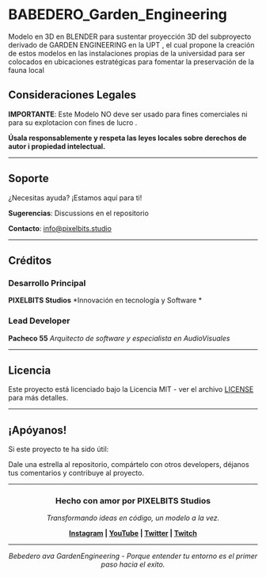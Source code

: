 # BABEDERO_Garden_Engineering
Modelo en 3D en BLENDER  para sustentar proyección 3D del subproyecto derivado de GARDEN ENGINEERING en la UPT , el cual propone la creación de estos modelos en las instalaciones propias de la universidad para ser colocados en ubicaciones estratégicas para fomentar la preservación de la fauna local 

<!-- Failed to upload "aveparagif_gif_20250816_170558.gif" -->


## **Consideraciones Legales**

**IMPORTANTE**: Este Modelo NO deve ser usado para fines comerciales ni para su explotacion con fines de lucro .

**Úsala responsablemente y respeta las leyes locales sobre derechos de autor i propiedad intelectual.**

---

## **Soporte**

¿Necesitas ayuda? ¡Estamos aquí para ti!

**Sugerencias**: Discussions en el repositorio

**Contacto**: info@pixelbits.studio

---

## **Créditos**

### **Desarrollo Principal**

**PIXELBITS Studios**
*Innovación en tecnología y Software *

### **Lead Developer**

**Pacheco 55**
*Arquitecto de software y especialista en AudioVisuales*

---

## **Licencia**

Este proyecto está licenciado bajo la Licencia MIT - ver el archivo [LICENSE](LICENSE) para más detalles.

---

## **¡Apóyanos!**

Si este proyecto te ha sido útil:

Dale una estrella al repositorio, compártelo con otros developers, déjanos tus comentarios y contribuye al proyecto.

---

<div align="center">

### **Hecho con amor por PIXELBITS Studios**

*Transformando ideas en código, un modelo a la vez.*

**[Instagram](https://www.instagram.com/pixelbits_studios/) | [YouTube](https://www.youtube.com/channel/UCkLUjIeYTECtigFdcQjWu5Q) | [Twitter](https://x.com/pixelbitstud) | [Twitch](https://www.twitch.tv/pixelbits_studio/about)**

---

*Bebedero ava GardenEngineering - Porque entender tu entorno es el primer paso hacia el exito.*
